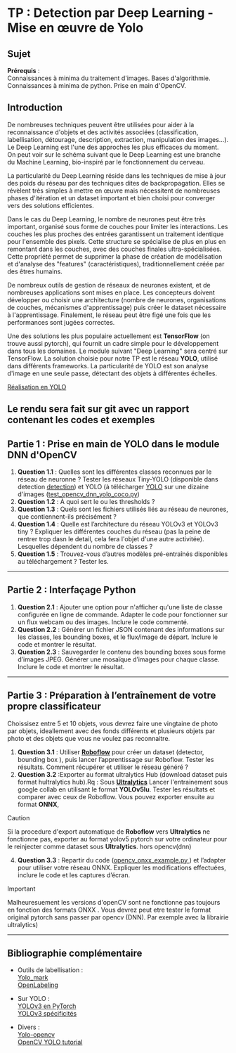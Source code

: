# TP : Detection par Deep Learning - Mise en œuvre de Yolo

## Sujet

**Prérequis** :  
Connaissances à minima du traitement d'images. Bases d'algorithmie. Connaissances à minima de python. Prise en main d'OpenCV.

## Introduction
De nombreuses techniques peuvent être utilisées pour aider à la reconnaissance d'objets et des activités associées (classification, labellisation, détourage, description, extraction, manipulation des images…). Le Deep Learning est l'une des approches les plus efficaces du moment. On peut voir sur le schéma suivant que le Deep Learning est une branche du Machine Learning, bio-inspiré par le fonctionnement du cerveau.

La particularité du Deep Learning réside dans les techniques de mise à jour des poids du réseau par des techniques dites de backpropagation. Elles se révèlent très simples à mettre en œuvre mais nécessitent de nombreuses phases d'itération et un dataset important et bien choisi pour converger vers des solutions efficientes.

Dans le cas du Deep Learning, le nombre de neurones peut être très important, organisé sous forme de couches pour limiter les interactions. Les couches les plus proches des entrées garantissent un traitement identique pour l'ensemble des pixels. Cette structure se spécialise de plus en plus en remontant dans les couches, avec des couches finales ultra-spécialisées. Cette propriété permet de supprimer la phase de création de modélisation et d'analyse des "features" (caractéristiques), traditionnellement créée par des êtres humains.

De nombreux outils de gestion de réseaux de neurones existent, et de nombreuses applications sont mises en place. Les concepteurs doivent développer ou choisir une architecture (nombre de neurones, organisations de couches, mécanismes d'apprentissage) puis créer le dataset nécessaire à l'apprentissage. Finalement, le réseau peut être figé une fois que les performances sont jugées correctes.

Une des  solutions les plus populaire actuellement est **TensorFlow** (on trouve aussi pytorch), qui fournit un cadre simple pour le développement dans tous les domaines. Le module suivant "Deep Learning" sera centré sur TensorFlow. La solution choisie pour notre TP est le réseau **YOLO**, utilisé dans différents frameworks. La particularité de YOLO est son analyse d'image en une seule passe, détectant des objets à différentes échelles.

[Réalisation en YOLO](https://medium.com/@jonathan_hui/real-time-object-detection-with-yolo-yolov2-28b1b93e2088)

Le rendu sera fait sur git avec un rapport contenant les codes et exemples
---

## Partie 1 : Prise en main de YOLO dans le module DNN d'OpenCV

1. **Question 1.1** : Quelles sont les différentes classes reconnues par le réseau de neuronne  ?  Tester les réseaux Tiny-YOLO (disponible dans detection [detection](detection)) et YOLO (à télécharger [YOLO](https://pjreddie.com/darknet/yolo/) sur une dizaine d'images ([test_opencv_dnn_yolo_coco.py](detection/test_opencv_dnn_yolo_coco.py))
2. **Question 1.2** : À quoi sert le ou les thresholds ?
3. **Question 1.3** : Quels sont les fichiers utilisés liés au réseau de neurones, que contiennent-ils précisément ?
4. **Question 1.4** : Quelle est l’architecture du réseau YOLOv3 et YOLOv3 tiny ? Expliquer les différentes couches du réseau (pas la peine de rentrer trop dasn le detail, cela fera l'objet d'une autre activitée). Lesquelles dépendent du nombre de classes ?
5. **Question 1.5** : Trouvez-vous d’autres modèles pré-entraînés disponibles au téléchargement ? Tester les.

---

## Partie 2 : Interfaçage Python

1. **Question 2.1** : Ajouter une option pour n'afficher qu'une liste de classe configurée en ligne de commande. Adapter le code pour fonctionner sur un flux webcam ou des images. Inclure le code commenté.
2. **Question 2.2** : Générer un fichier JSON contenant des informations sur les classes, les bounding boxes, et le flux/image de départ. Inclure le code et montrer le résultat.
3. **Question 2.3** : Sauvegarder le contenu des bounding boxes sous forme d’images JPEG. Générer une mosaïque d’images pour chaque classe. Inclure le code et montrer le résultat.

---

## Partie 3 : Préparation à l’entraînement de votre propre classificateur

Choissisez entre 5 et 10 objets, vous devrez faire une vingtaine de photo par objets, ideallement avec des fonds différents et plusieurs objets par photo et des objets que vous ne voulez pas reconnaitre. 

1. **Question 3.1** : Utiliser [**Roboflow**](https://roboflow.com/) pour créer un dataset (detector, bounding box ), puis lancer l’apprentissage sur Roboflow. Tester les résultats. Comment récupérer et utiliser le réseau généré ?
2. **Question 3.2** :Exporter au format ultralytics Hub (download dataset puis format hultralytics hub).Rq :   Sous [**Ultralytics**](https://hub.ultralytics.com/) Lancer l'entrainement sous google collab en utilisant le format **YOLOv5lu**. Tester les résultats et comparer avec ceux de Roboflow. Vous pouvez exporter ensuite au format **ONNX**, 
> [!CAUTION]
> Si la procedure d'export automatique de **Roboflow** vers **Ultralytics**  ne fonctionne pas, exporter au format yolov5 pytorch sur votre ordinateur pour le reinjecter comme dataset sous **Ultralytics**.
hors opencv(dnn) 
4. **Question 3.3** : Repartir du code ([opencv_onxx_example.py ](detection/opencv_onxx_example.py ))  et l’adapter pour utiliser votre réseau ONNX. Expliquer les modifications effectuées, inclure le code et les captures d’écran.

> [!IMPORTANT]
> Malheuresuement les versions d'openCV sont ne fonctionne pas toujours en fonction des formats ONXX . Vous devrez peut etre tester le format original pytorch sans passer par opencv (DNN). Par exemple avec la librairie ultralytics)
   

---

## Bibliographie complémentaire

- Outils de labellisation :  
  [Yolo_mark](https://github.com/AlexeyAB/Yolo_mark)  
  [OpenLabeling](https://github.com/fabricejumel/OpenLabeling)

- Sur YOLO :  
  [YOLOv3 en PyTorch](https://www.kdnuggets.com/2018/05/implement-yolo-v3-object-detector-pytorch-part-1.html)  
  [YOLOv3 spécificités](https://towardsdatascience.com/yolo-v3-object-detection-53fb7d3bfe6b)

- Divers :  
  [Yolo-opencv](https://datacorner.fr/yolo-opencv/)  
  [OpenCV YOLO tutorial](https://opencv-tutorial.readthedocs.io/en/latest/yolo/yolo.html)

